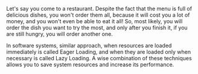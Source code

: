 Let's say you come to a restaurant. Despite the fact that the menu is full of delicious dishes, you won't order them all, because it will cost you a lot of money, and you won't even be able to eat it all! So, most likely, you will order the dish you want to try the most, and only after you finish it, if you are still hungry, you will order another one. 

In software systems, similar approach, when resources are loaded immediately is called Eager Loading, and when they are loaded only when necessary is called Lazy Loading. A wise combination of these techniques allows you to save system resources and increase its performance.